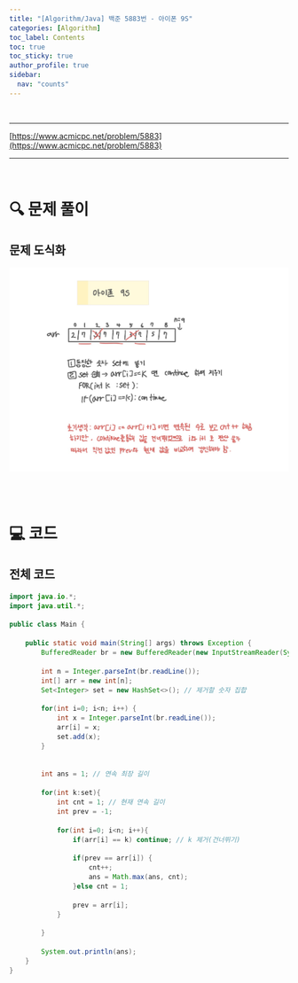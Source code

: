 ```yaml
---
title: "[Algorithm/Java] 백준 5883번 - 아이폰 9S"
categories: [Algorithm]
toc_label: Contents
toc: true
toc_sticky: true
author_profile: true
sidebar:
  nav: "counts"
---
```


<br>

---

[https://www.acmicpc.net/problem/5883](https://www.acmicpc.net/problem/5883)

---

<br>

# 🔍 문제 풀이

## 문제 도식화

![assets/images/2025/5883.jpg](../../../assets/images/2025/5883.jpg)

<br><br>

# 💻 코드

## 전체 코드

```java
import java.io.*;
import java.util.*;

public class Main {

    public static void main(String[] args) throws Exception {
        BufferedReader br = new BufferedReader(new InputStreamReader(System.in));

        int n = Integer.parseInt(br.readLine());
        int[] arr = new int[n];
        Set<Integer> set = new HashSet<>(); // 제거할 숫자 집합

        for(int i=0; i<n; i++) {
            int x = Integer.parseInt(br.readLine());
            arr[i] = x;
            set.add(x);
        }


        int ans = 1; // 연속 최장 길이

        for(int k:set){
            int cnt = 1; // 현재 연속 길이
            int prev = -1;

            for(int i=0; i<n; i++){
                if(arr[i] == k) continue; // k 제거(건너뛰기)

                if(prev == arr[i]) {
                    cnt++;
                    ans = Math.max(ans, cnt);
                }else cnt = 1;

                prev = arr[i];
            }

        }

        System.out.println(ans);
    }
}
```

<br>
